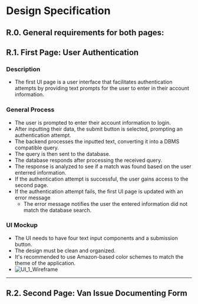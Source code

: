 # Design Specification

## R.0.   General requirements for both pages:

## R.1. First Page: User Authentication
### Description
* The first UI page is a user interface that facilitates authentication attempts by providing text prompts for the user to enter in their account information.

### General Process
* The user is prompted to enter their account information to login.
* After inputting their data, the submit button is selected, prompting an authentication attempt.
* The backend processes the inputted text, converting it into a DBMS compatible query.
* The query is then sent to the database.
* The database responds after processing the received query.
* The response is analyzed to see if a match was found based on the user enterred information.
* If the authentication attempt is successful, the user gains access to the second page.
* If the authentication attempt fails, the first UI page is updated with an error message
  * The error message notifies the user the entered information did not match the database search.
 
### UI Mockup
* The UI needs to have four text input components and a submission button.
* The design must be clean and organized.
* It's recommended to use Amazon-based color schemes to match the theme of the application.
* ![UI_1_Wireframe](https://github.com/user-attachments/assets/a2a99a94-267e-41e7-8d73-b72ce78e07ad)
---
## R.2. Second Page: Van Issue Documenting Form
